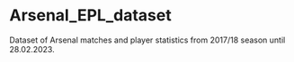 # Arsenal_EPL_dataset
Dataset of Arsenal matches and player statistics from 2017/18 season until 28.02.2023.
